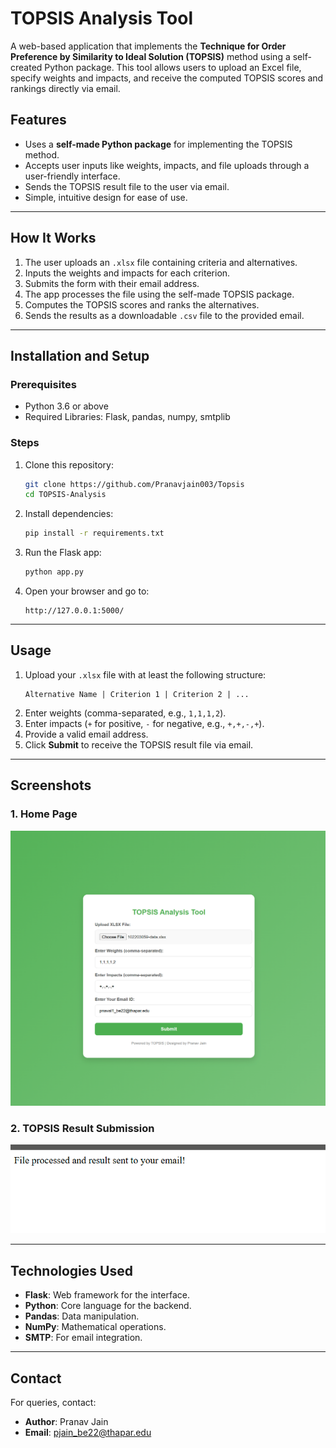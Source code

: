
# TOPSIS Analysis Tool

A web-based application that implements the **Technique for Order Preference by Similarity to Ideal Solution (TOPSIS)** method using a self-created Python package. This tool allows users to upload an Excel file, specify weights and impacts, and receive the computed TOPSIS scores and rankings directly via email.

## Features
- Uses a **self-made Python package** for implementing the TOPSIS method.
- Accepts user inputs like weights, impacts, and file uploads through a user-friendly interface.
- Sends the TOPSIS result file to the user via email.
- Simple, intuitive design for ease of use.

---

## How It Works
1. The user uploads an `.xlsx` file containing criteria and alternatives.
2. Inputs the weights and impacts for each criterion.
3. Submits the form with their email address.
4. The app processes the file using the self-made TOPSIS package.
5. Computes the TOPSIS scores and ranks the alternatives.
6. Sends the results as a downloadable `.csv` file to the provided email.

---

## Installation and Setup
### Prerequisites
- Python 3.6 or above
- Required Libraries: Flask, pandas, numpy, smtplib

### Steps
1. Clone this repository:
   ```bash
   git clone https://github.com/Pranavjain003/Topsis
   cd TOPSIS-Analysis
   ```

2. Install dependencies:
   ```bash
   pip install -r requirements.txt
   ```

3. Run the Flask app:
   ```bash
   python app.py
   ```

4. Open your browser and go to:
   ```
   http://127.0.0.1:5000/
   ```

---

## Usage
1. Upload your `.xlsx` file with at least the following structure:
   ```
   Alternative Name | Criterion 1 | Criterion 2 | ...
   ```
2. Enter weights (comma-separated, e.g., `1,1,1,2`).
3. Enter impacts (`+` for positive, `-` for negative, e.g., `+,+,-,+`).
4. Provide a valid email address.
5. Click **Submit** to receive the TOPSIS result file via email.

---

## Screenshots
### 1. Home Page
![Home Page](1.png)

### 2. TOPSIS Result Submission
![Form Page](2.png)



---

## Technologies Used
- **Flask**: Web framework for the interface.
- **Python**: Core language for the backend.
- **Pandas**: Data manipulation.
- **NumPy**: Mathematical operations.
- **SMTP**: For email integration.

---

## Contact
For queries, contact:
- **Author**: Pranav Jain
- **Email**: pjain_be22@thapar.edu
